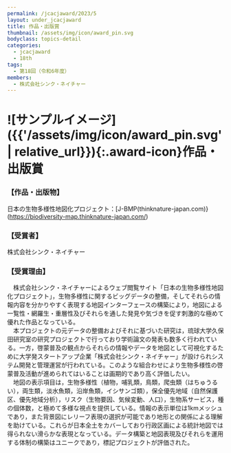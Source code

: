 ```yaml
---
permalink: /jcacjaward/2023/5
layout: under_jcacjaward
title: 作品・出版賞
thumbnail: /assets/img/icon/award_pin.svg
bodyclass: topics-detail
categories:
  - jcacjaward
  - 18th
tags:
  - 第18回（令和6年度）
members:
  - 株式会社シンク・ネイチャー
---
```


# ![サンプルイメージ]({{'/assets/img/icon/award_pin.svg' | relative_url}}){:.award-icon}作品・出版賞

### 【作品・出版物】

日本の生物多様性地図化プロジェクト：[J-BMP(thinknature-japan.com)}(https://biodiversity-map.thinknature-japan.com/)

### 【受賞者】

株式会社シンク・ネイチャー

### 【受賞理由】

　株式会社シンク・ネイチャーによるウェブ閲覧サイト「日本の生物多様性地図化プロジェクト」，生物多様性に関するビッグデータの整備，そしてそれらの情報内容を分かりやすく表現する地図インターフェースの構築により，地図による一覧性・網羅生・重層性及びそれらを通した発見や気づきを促す刺激的な極めて優れた作品となっている。<br>　本プロジェクトの元データの整備およびそれに基づいた研究は，琉球大学久保田研究室の研究プロジェクトで行っており学術論文の発表も数多く行われている。一方，啓蒙普及の観点からそれらの情報やデータを地図として可視化するために大学発スタートアップ企業「株式会社シンク・ネイチャー」が設けられシステム開発と管理運営が行われている。このような組合わせにより生物多様性の啓蒙普及活動が進められてはいることは画期的であり高く評価したい。<br>　地図の表示項目は，生物多様性（植物，哺乳類，鳥類，爬虫類（はちゅうるい），両生類，淡水魚類，沿岸魚類，イシサンゴ類），保全優先地域（自然保護区、優先地域分析），リスク（生物要因、気候変動、人口），生物系サービス，種の個体数，と極めて多様な視点を提供している。情報の表示単位は1kmメッシュであり，また背景図にレリーフ表現の選択が可能であり地形との関係による理解を助けている。これらが日本全土をカバーしており行政区画による統計地図では得られない滑らかな表現となっている。データ構築と地図表現及びそれらを運用する体制の構築はユニークであり，標記プロジェクトが評価された。
